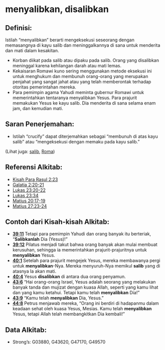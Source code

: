 # menyalibkan, disalibkan

## Definisi:

Istilah “menyalibkan” berarti mengeksekusi seseorang dengan memasangnya di kayu salib dan meninggalkannya di sana untuk menderita dan mati dalam kesakitan.

* Korban diikat pada salib atau dipaku pada salib. Orang yang disalibkan meninggal karena kehilangan darah atau mati lemas.
* Kekaisaran Romawi kuno sering menggunakan metode eksekusi ini untuk menghukum dan membunuh orang-orang yang merupakan penjahat yang sangat jahat atau yang telah memberontak terhadap otoritas pemerintahan mereka.
* Para pemimpin agama Yahudi meminta gubernur Romawi untuk memerintahkan tentaranya menyalibkan Yesus. Para prajurit memakukan Yesus ke kayu salib. Dia menderita di sana selama enam jam, dan kemudian mati.

## Saran Penerjemahan:

* Istilah “crucify” dapat diterjemahkan sebagai “membunuh di atas kayu salib” atau “mengeksekusi dengan memaku pada kayu salib.”

(Lihat juga: [salib](../kt/cross.md), [Roma](../names/rome.md))

## Referensi Alkitab:

* [Kisah Para Rasul 2:23](rc://en/tn/help/act/02/23)
* [Galatia 2:20-21](rc://en/tn/help/gal/02/20)
* [Lukas 23:20-22](rc://en/tn/help/luk/23/20)
* [Lukas 23:34](rc://en/tn/help/luk/23/34)
* [Matius 20:17-19](rc://en/tn/help/mat/20/17)
* [Matius 27:23-24](rc://en/tn/help/mat/27/23)

## Contoh dari Kisah-kisah Alkitab:

* __[39:11](rc://en/tn/help/obs/39/11)__ Tetapi para pemimpin Yahudi dan orang banyak itu berteriak, “__Salibkanlah__ Dia (Yesus)!”
* __[39:12](rc://en/tn/help/obs/39/12)__ Pilatus menjadi takut bahwa orang banyak akan mulai membuat kerusuhan, sehingga ia memerintahkan prajurit-prajuritnya untuk __menyalibkan__ Yesus.
* __[40:1](rc://en/tn/help/obs/40/01)__ Setelah para prajurit mengejek Yesus, mereka membawanya pergi untuk __menyalibkan__-Nya. Mereka menyuruh-Nya memikul __salib__ yang di atasnya Ia akan mati.
* __[40:4](rc://en/tn/help/obs/40/04)__ Yesus __disalibkan__ di antara dua orang penyamun.
* __[43:6](rc://en/tn/help/obs/43/06)__ “Hai orang-orang Israel, Yesus adalah seorang yang melakukan banyak tanda dan mujizat dengan kuasa Allah, seperti yang kamu lihat dan yang kamu ketahui. Tetapi kamu telah __menyalibkan__  Dia!”
* __[43:9](rc://en/tn/help/obs/43/09)__ “Kamu telah __menyalibkan__ Dia, Yesus.”
* __[44:8](rc://en/tn/help/obs/44/08)__ Petrus menjawab mereka, “Orang ini berdiri di hadapanmu dalam keadaan sehat oleh kuasa Yesus, Mesias. Kamu telah __menyalibkan__ Yesus, tetapi Allah telah membangkitkan Dia kembali!”

## Data Alkitab:

* Strong’s: G03880, G43620, G47170, G49570
